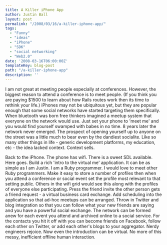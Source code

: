```yaml
---
title: A Killer iPhone App
author: Justin Ball
layout: post
permalink: "/2008/03/16/a-killer-iphone-app/"
tags:
  - "Funny"
  - "ideas"
  - "iPhone"
  - "SDK"
  - "social networking"
  - "Web2.0"
date: '2008-03-16T06:00:00Z'
templateKey: blog-post
path: "/a-killer-iphone-app"
description: ''
---
```


I am not great at meeting people especially at conferences. However, the biggest reason to attend a conference is to meet people. (If you think you are paying $1500 to learn about how Rails routes work then its time to rethink your life.) iPhones may not be ubiquitous yet, but they are popular enough that some social networks have started targeting them specifically. When bluetooth was born free thinkers imagined a meetup system that everyone on the network would use. Just set your phone to 'meet me' and you would find yourself swamped with babes in no time. 8 years later the network never emerged. The prospect of opening yourself up to anyone on the street was a little much to bear even by the dandiest socialite. Like so many other things in life - generic development platforms, my education, etc - the idea lacked context. Context sells.

Back to the iPhone. The phone has wifi. There is a sweet SDL available. Here goes. Build a rich 'intro to the virtual me' application. It can be as simple as I am Justin. I am a Ruby programmer. I would love to meet other Ruby programmers. Make it easy to store a number of profiles then when you attend a conference or social event set the profile most relevant to that setting public. Others in the wifi grid would see this along with the profiles of everyone else participating. Press the friend invite the other person gets a friend request - a virtual business card exchange. Add scheduling into the application so that ad-hoc meetups can be arranged. Throw in Twitter and blog integration so that you can follow what your new friends are saying and you have a powerful social exchange. The network can be formed anew for each event you attend and archived online to a social service. For the contacts you hit it off with you can become friends on Facebook, follow each other on Twitter, or add each other's blogs to your aggregator. Nerdy engineers rejoice. Now even the introduction can be virtual. No more of this messy, inefficient offline human interaction.
